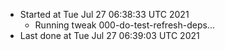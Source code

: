   - Started at Tue Jul 27 06:38:33 UTC 2021
    - Running tweak 000-do-test-refresh-deps...
  - Last done at Tue Jul 27 06:39:03 UTC 2021
